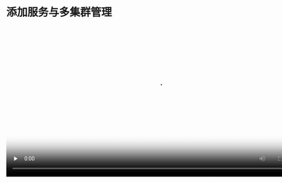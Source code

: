 # 添加服务与多集群管理



<video id="video" length=1000 width=800 controls="" preload="none" poster="http://jungle111111.cn-bj.ufileos.com/usdp-1.0.0.0/video/poster/17.USDP%E6%B7%BB%E5%8A%A0%E6%9C%8D%E5%8A%A1%E4%B8%8E%E5%A4%9A%E9%9B%86%E7%BE%A4%E7%AE%A1%E7%90%86.png">
      <source id="mp4" src="http://jungle111111.cn-bj.ufileos.com/usdp-1.0.0.0/video/mp4/17.USDP%E6%B7%BB%E5%8A%A0%E6%9C%8D%E5%8A%A1%E4%B8%8E%E5%A4%9A%E9%9B%86%E7%BE%A4%E7%AE%A1%E7%90%86.mp4">
</video>

